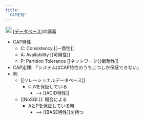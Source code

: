 ```yaml
---
title:
 'CAP定理'
---
```


<img src='https://scrapbox.io/api/pages/blu3mo-public/情報科学の達人/icon' alt='情報科学の達人.icon' height="19.5"/> [[データベース]](NoSQL)の講義

- CAP特性
    - C: Consistency [[一貫性]]
    - A: Availability [[可用性]]
    - P: Partition Tolerance [[ネットワーク分断耐性]]
- CAP定理: 「システムはCAP特性のうち二つしか保証できない」
- 例
    - [[リレーショナルデータベース]]
        - C,Aを保証している
            - --> [[ACID特性]]
    - [[NoSQL]]: 場合による
        - AとPを保証している時
            - --> [[BASE特性]]を持つ
